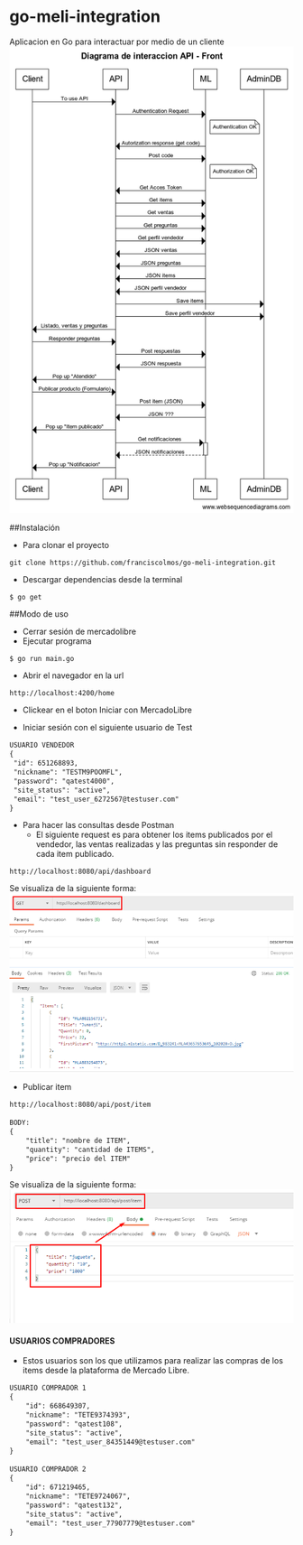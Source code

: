 # go-meli-integration

Aplicacion en Go para interactuar por medio de un cliente
![Alt text](assets/API_ML.png "Diagrama de interacción API - FRONT")

##Instalación
* Para clonar el proyecto
```
git clone https://github.com/franciscolmos/go-meli-integration.git
```

* Descargar dependencias desde la terminal
```
$ go get
```

##Modo de uso
* Cerrar sesión de mercadolibre
* Ejecutar programa
```
$ go run main.go 
```

* Abrir el navegador en la url
```
http://localhost:4200/home 
```

* Clickear en el boton Iniciar con MercadoLibre

* Iniciar sesión con el siguiente usuario de Test
```
USUARIO VENDEDOR
{
 "id": 651268893,
 "nickname": "TESTM9POOMFL",
 "password": "qatest4000",
 "site_status": "active",
 "email": "test_user_6272567@testuser.com"
}
```

* Para hacer las consultas desde Postman
    * El siguiente request es para obtener los items publicados por el vendedor, las ventas realizadas y las preguntas sin responder de cada item publicado.
```
http://localhost:8080/api/dashboard

```
Se visualiza de la siguiente forma:
 ![Alt text](assets/getDashboard.png "Request para obtener el Dashboard")
 
* Publicar item
```
http://localhost:8080/api/post/item

BODY: 
{
    "title": "nombre de ITEM",
    "quantity": "cantidad de ITEMS",
    "price": "precio del ITEM"
}

```
Se visualiza de la siguiente forma:
![Alt text](assets/postNewItem.png "Request para obtener el Dashboard")

#### USUARIOS COMPRADORES
* Estos usuarios son los que utilizamos para realizar las compras de los items desde la plataforma de Mercado Libre.
```
USUARIO COMPRADOR 1
{
    "id": 668649307,
    "nickname": "TETE9374393",
    "password": "qatest108",
    "site_status": "active",
    "email": "test_user_84351449@testuser.com"
}

USUARIO COMPRADOR 2
{
    "id": 671219465,
    "nickname": "TETE9724067",
    "password": "qatest132",
    "site_status": "active",
    "email": "test_user_77907779@testuser.com"
}
```
 
 